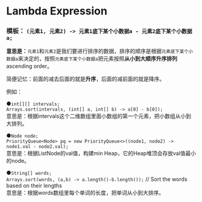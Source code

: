 # Lambda Expression

### 模板： `(元素1, 元素2) -> 元素1底下某个小数据a - 元素2底下某个小数据a;`

**意思是：**`元素1`和`元素2`是我们要进行排序的数据，排序的顺序是根据`元素底下某个小数据a`来决定的，按照`元素底下某个小数据a`把元素按照**从小到大顺序升序排列**ascending order。

简便记忆：前面的减去后面的就是**升序**，后面的减前面的就是降序。



例如：

●`int[][] intervals;`\
&#x20;  `Arrays.sort(intervals, (int[] a, int[] b) -> a[0] - b[0]);`\
意思是：根据intervals这个二维数组里面小数组的第一个元素，把小数组从小到大排列。



●`Node node;`\
&#x20; `PriorityQueue<Node> pq = new PriorityQueue<>((node1, node2) -> node1.val - node2.val);`\
意思是：根据ListNode的val值，构建min Heap，它的Heap堆顶会存放val值最小的node。



●`String[] words;`\
&#x20; `Arrays.sort(words, (a,b) -> a.length()-b.length());` // Sort the words based on their lengths\
意思是：根据words数组里每个单词的长度，把单词从小到大排序。

